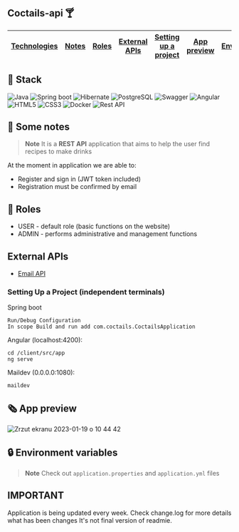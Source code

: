 
## Coctails-api 🍸
| [Technologies](#-stack) | [Notes](#-some-notes) | [Roles](#-roles) | [External APIs](#-External-APIs) | [Setting up a project](#-setting-up-a-project) | [App preview](#-app-preview) | [Envs](#-Environment-variables) | [IMPORTANT!](#-important) |
| ----------------------- | --------------------- | ---------------- | -------------------------------- | ---------------------------------------------- | ---------------------------- | ------------------------------- | ------------------------- |

## 🔧 Stack 

![Java](https://img.shields.io/badge/-Java-orange?style=for-the-badge) ![Spring boot](https://img.shields.io/badge/-Spring%20boot-success?style=for-the-badge&logo=spring) ![Hibernate](https://img.shields.io/badge/-Hibernate-%23e6af1b?style=for-the-badge&logo=hibernate) ![PostgreSQL](https://img.shields.io/badge/-PostgreSQL-informational?style=for-the-badge&logo=postgresql) ![Swagger](https://img.shields.io/badge/-Swagger-%23Clojure?style=for-the-badge&logo=swagger&logoColor=white) ![Angular](https://img.shields.io/badge/-Angular-critical?style=for-the-badge&logo=Angular) ![HTML5](https://img.shields.io/badge/html5-%23E34F26.svg?style=for-the-badge&logo=html5&logoColor=white) ![CSS3](https://img.shields.io/badge/css3-%231572B6.svg?style=for-the-badge&logo=css3&logoColor=white) ![Docker](https://img.shields.io/badge/-Docker-9cf?style=for-the-badge&logo=docker) ![Rest API](https://img.shields.io/badge/-Rest%20API-brightgreen?style=for-the-badge&logo=restapi)

## 📄 Some notes 
> **Note** It is a **REST API** application that aims to help the user find recipes to make drinks

At the moment in application we are able to:
- Register and sign in (JWT token included)
- Registration must be confirmed by email

## 🔨 Roles
- USER - default role (basic functions on the website)
- ADMIN - performs administrative and management functions

## External APIs
- [Email API](https://github.com/maildev/maildev)

### Setting Up a Project (independent terminals)
Spring boot
```
Run/Debug Configuration
In scope Build and run add com.coctails.CoctailsApplication
```

Angular (localhost:4200):
```
cd /client/src/app
ng serve
```

Maildev (0.0.0.0:1080):
```
maildev
```

## 🗞️ App preview
![Zrzut ekranu 2023-01-19 o 10 44 42](https://user-images.githubusercontent.com/75738398/213409205-474c34d3-941e-4be5-a44d-3bc471413eb3.png)

## 🔒 Environment variables
> **Note** Check out `application.properties` and `application.yml` files

## IMPORTANT
Application is being updated every week. Check change.log for more details what has been changes
It's not final version of readmie.
